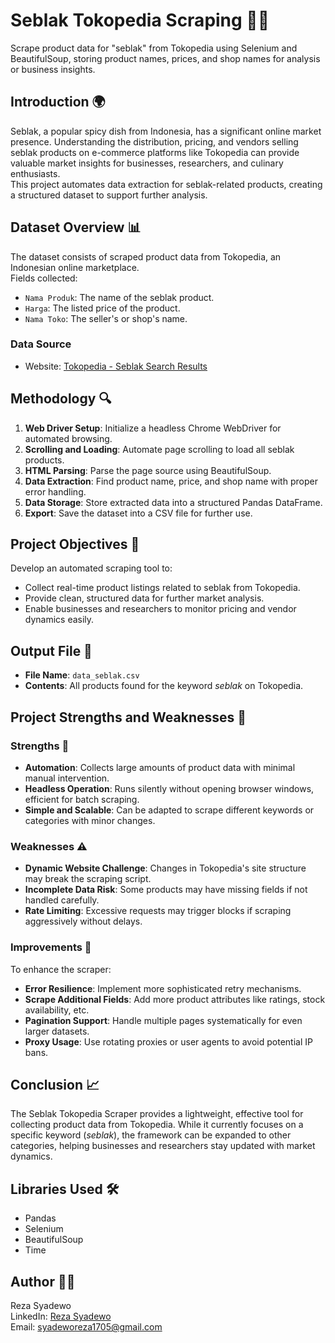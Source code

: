 # Seblak Tokopedia Scraping 🍲🛒
Scrape product data for "seblak" from Tokopedia using Selenium and BeautifulSoup, storing product names, prices, and shop names for analysis or business insights.

## Introduction 🌍
Seblak, a popular spicy dish from Indonesia, has a significant online market presence. Understanding the distribution, pricing, and vendors selling seblak products on e-commerce platforms like Tokopedia can provide valuable market insights for businesses, researchers, and culinary enthusiasts.  
This project automates data extraction for seblak-related products, creating a structured dataset to support further analysis.

## Dataset Overview 📊
The dataset consists of scraped product data from Tokopedia, an Indonesian online marketplace.  
Fields collected:
- `Nama Produk`: The name of the seblak product.
- `Harga`: The listed price of the product.
- `Nama Toko`: The seller's or shop's name.

### Data Source
- Website: [Tokopedia - Seblak Search Results](https://www.tokopedia.com/search?q=seblak&source=universe&st=product&srp_component_id=02.07.01.01)

## Methodology 🔍
1. **Web Driver Setup**: Initialize a headless Chrome WebDriver for automated browsing.
2. **Scrolling and Loading**: Automate page scrolling to load all seblak products.
3. **HTML Parsing**: Parse the page source using BeautifulSoup.
4. **Data Extraction**: Find product name, price, and shop name with proper error handling.
5. **Data Storage**: Store extracted data into a structured Pandas DataFrame.
6. **Export**: Save the dataset into a CSV file for further use.

## Project Objectives 🎯
Develop an automated scraping tool to:
- Collect real-time product listings related to seblak from Tokopedia.
- Provide clean, structured data for further market analysis.
- Enable businesses and researchers to monitor pricing and vendor dynamics easily.

## Output File 📂
- **File Name**: `data_seblak.csv`
- **Contents**: All products found for the keyword *seblak* on Tokopedia.

## Project Strengths and Weaknesses 🧮
### Strengths 💪
- **Automation**: Collects large amounts of product data with minimal manual intervention.
- **Headless Operation**: Runs silently without opening browser windows, efficient for batch scraping.
- **Simple and Scalable**: Can be adapted to scrape different keywords or categories with minor changes.

### Weaknesses ⚠️
- **Dynamic Website Challenge**: Changes in Tokopedia's site structure may break the scraping script.
- **Incomplete Data Risk**: Some products may have missing fields if not handled carefully.
- **Rate Limiting**: Excessive requests may trigger blocks if scraping aggressively without delays.

### Improvements 🔧
To enhance the scraper:
- **Error Resilience**: Implement more sophisticated retry mechanisms.
- **Scrape Additional Fields**: Add more product attributes like ratings, stock availability, etc.
- **Pagination Support**: Handle multiple pages systematically for even larger datasets.
- **Proxy Usage**: Use rotating proxies or user agents to avoid potential IP bans.

## Conclusion 📈
The Seblak Tokopedia Scraper provides a lightweight, effective tool for collecting product data from Tokopedia. While it currently focuses on a specific keyword (*seblak*), the framework can be expanded to other categories, helping businesses and researchers stay updated with market dynamics.

## Libraries Used 🛠️
- Pandas
- Selenium
- BeautifulSoup
- Time

## Author 👨‍💻
Reza Syadewo  
LinkedIn: [Reza Syadewo](https://www.linkedin.com/in/reza-syadewo-b5801421b/)  
Email: syadeworeza1705@gmail.com
